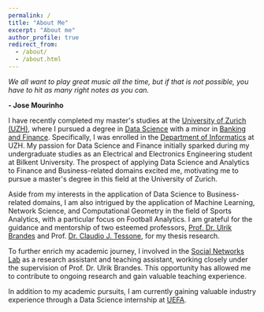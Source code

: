 ```yaml
---
permalink: /
title: "About Me"
excerpt: "About me"
author_profile: true
redirect_from: 
  - /about/
  - /about.html
---
```

*We all want to play great music all the time, but if that is not possible, you have to hit as many right notes as you can.*

**- Jose Mourinho**

I have recently completed my master's studies at the [University of Zurich (UZH)](https://www.uzh.ch/en.html), where I pursued a degree in [Data Science](https://www.oec.uzh.ch/en/studies/master/it/ds.html) with a minor in [Banking and Finance](https://www.oec.uzh.ch/en/studies/master/oec/bf.html). Specifically, I was enrolled in the [Department of Informatics](https://www.ifi.uzh.ch/en.html) at UZH. My passion for Data Science and Finance initially sparked during my undergraduate studies as an Electrical and Electronics Engineering student at Bilkent University. The prospect of applying Data Science and Analytics to Finance and Business-related domains excited me, motivating me to pursue a master's degree in this field at the University of Zurich.

Aside from my interests in the application of Data Science to Business-related domains, I am also intrigued by the application of Machine Learning, Network Science, and Computational Geometry in the field of Sports Analytics, with a particular focus on Football Analytics. I am grateful for the guidance and mentorship of two esteemed professors, [Prof. Dr. Ulrik Brandes](https://gess.ethz.ch/en/the-department/people/person-detail.html?persid=239462) and Prof. [Dr. Claudio J. Tessone](https://www.ifi.uzh.ch/en/bdlt/Team/Tessone.html), for my thesis research.

To further enrich my academic journey, I involved in the [Social Networks Lab](https://sn.ethz.ch) as a research assistant and teaching assistant, working closely under the supervision of Prof. Dr. Ulrik Brandes. This opportunity has allowed me to contribute to ongoing research and gain valuable teaching experience.

In addition to my academic pursuits, I am currently gaining valuable industry experience through a Data Science internship at [UEFA](https://www.uefa.com).


